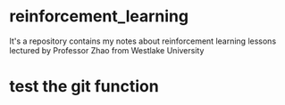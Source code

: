 # reinforcement_learning
It's a repository contains  my notes about reinforcement learning lessons lectured by Professor Zhao from Westlake University

# test the git function
